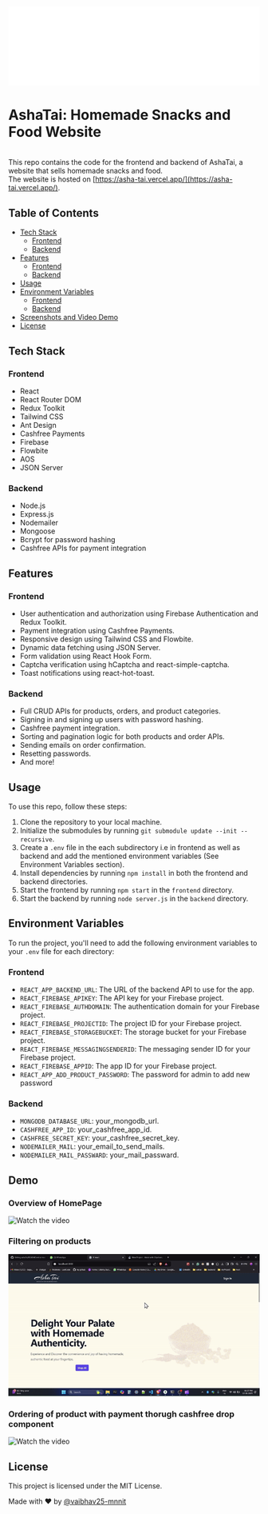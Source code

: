 ![AshaTai Logo](https://github.com/vaibhav25-mnnit/ashaTai-frontend/blob/master/src/images/logo.png)

# AshaTai: Homemade Snacks and Food Website

<br/>This repo contains the code for the frontend and backend of AshaTai, a website that sells homemade snacks and food.<br/> The website is hosted on [https://asha-tai.vercel.app/](https://asha-tai.vercel.app/).

## Table of Contents

- [Tech Stack](#tech-stack)
  - [Frontend](#frontend)
  - [Backend](#backend)
- [Features](#features)
  - [Frontend](#frontend-1)
  - [Backend](#backend-1)
- [Usage](#usage)
- [Environment Variables](#environment-variables)
  - [Frontend](#frontend-2)
  - [Backend](#backend-2)
- [Screenshots and Video Demo](#screenshots-and-video-demo)
- [License](#license)

## Tech Stack

### Frontend

- React
- React Router DOM
- Redux Toolkit
- Tailwind CSS
- Ant Design
- Cashfree Payments
- Firebase
- Flowbite
- AOS
- JSON Server

### Backend

- Node.js
- Express.js
- Nodemailer
- Mongoose
- Bcrypt for password hashing
- Cashfree APIs for payment integration

## Features

### Frontend

- User authentication and authorization using Firebase Authentication and Redux Toolkit.
- Payment integration using Cashfree Payments.
- Responsive design using Tailwind CSS and Flowbite.
- Dynamic data fetching using JSON Server.
- Form validation using React Hook Form.
- Captcha verification using hCaptcha and react-simple-captcha.
- Toast notifications using react-hot-toast.

### Backend

- Full CRUD APIs for products, orders, and product categories.
- Signing in and signing up users with password hashing.
- Cashfree payment integration.
- Sorting and pagination logic for both products and order APIs.
- Sending emails on order confirmation.
- Resetting passwords.
- And more!

## Usage

To use this repo, follow these steps:

1. Clone the repository to your local machine.
2. Initialize the submodules by running `git submodule update --init --recursive`.
3. Create a `.env` file in the each subdirectory i.e in frontend as well as backend and add the mentioned environment variables (See Environment Variables section).
4. Install dependencies by running `npm install` in both the frontend and backend directories.
5. Start the frontend by running `npm start` in the `frontend` directory.
6. Start the backend by running `node server.js` in the `backend` directory.

## Environment Variables

To run the project, you'll need to add the following environment variables to your `.env` file for each directory:

### Frontend

- `REACT_APP_BACKEND_URL`: The URL of the backend API to use for the app.
- `REACT_FIREBASE_APIKEY`: The API key for your Firebase project.
- `REACT_FIREBASE_AUTHDOMAIN`: The authentication domain for your Firebase project.
- `REACT_FIREBASE_PROJECTID`: The project ID for your Firebase project.
- `REACT_FIREBASE_STORAGEBUCKET`: The storage bucket for your Firebase project.
- `REACT_FIREBASE_MESSAGINGSENDERID`: The messaging sender ID for your Firebase project.
- `REACT_FIREBASE_APPID`: The app ID for your Firebase project.
- `REACT_APP_ADD_PRODUCT_PASSWORD`: The password for admin to add new password

### Backend

- `MONGODB_DATABASE_URL`: your_mongodb_url.
- `CASHFREE_APP_ID`: your_cashfree_app_id.
- `CASHFREE_SECRET_KEY`: your_cashfree_secret_key.
- `NODEMAILER_MAIL`: your_email_to_send_mails.
- `NODEMAILER_MAIL_PASSWARD`: your_mail_passward.

## Demo

### Overview of HomePage

![Watch the video](./resources/scroll.gif)

### Filtering on products

![Watch the video](./resources/filters.gif)

### Ordering of product with payment thorugh cashfree drop component

![Watch the video](./resources/order.gif)

## License

This project is licensed under the MIT License.

Made with ❤️ by [@vaibhav25-mnnit](https://github.com/vaibhav25-mnnit)
